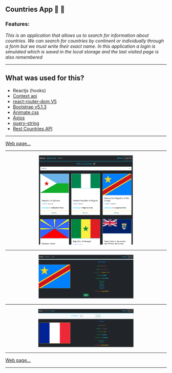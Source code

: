 ## **Countries App** :crossed_flags: :triangular_flag_on_post:

### Features:

_This is an application that allows us to search for information about countries. We can search for countries by continent or individually through a form but we must write their exact name. In this application a login is simulated which is saved in the local storage and the last visited page is also remembered_

---

## What was used for this?

-   Reactjs (hooks)
-   [Context api ](https://es.reactjs.org/docs/context.html 'Context')
-   [react-router-dom V5](https://v5.reactrouter.com/web/guides/quick-start 'react-router-dom V5')
-   [Bootstrap v5.1.3](https://getbootstrap.com/docs/5.1/getting-started/introduction/ 'Bootstrap v5.1.3')
-   [Animate.css](https://animate.style/ 'Animate.css')
-   [Axios](https://axios-http.com/docs/intro 'Axios')
-   [query-string](https://www.npmjs.com/package/query-string 'query-string')
-   [Rest Countries API](https://restcountries.com/#api-endpoints-v3-currency 'Rest Countries API')

---

[Web page...](https://routerv5countriesapi.netlify.app/#/continents 'Web page...')

---

<p align="center">
  <img width="300" src="./src/imageReadme/1.PNG">  
</p>

---

<p align="center">
  <img width="300" src="./src/imageReadme/2.PNG">
</p>

---

<p align="center">
  <img width="300" src="./src/imageReadme/3.PNG">
</p>

---

[Web page...](https://routerv5countriesapi.netlify.app/#/continents 'Web page...')

---
